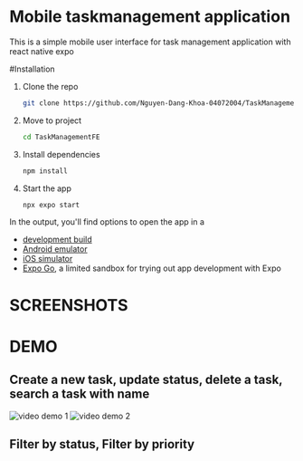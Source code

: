 # Mobile taskmanagement application

This is a simple mobile user interface for task management application with react native expo


#Installation
1. Clone the repo
   ```bash
   git clone https://github.com/Nguyen-Dang-Khoa-04072004/TaskManagementFE
   ```
2. Move to project
    ```bash
   cd TaskManagementFE
   ```
3. Install dependencies
   ```bash
   npm install
   ```

4. Start the app

   ```bash
   npx expo start
   ```

In the output, you'll find options to open the app in a

- [development build](https://docs.expo.dev/develop/development-builds/introduction/)
- [Android emulator](https://docs.expo.dev/workflow/android-studio-emulator/)
- [iOS simulator](https://docs.expo.dev/workflow/ios-simulator/)
- [Expo Go](https://expo.dev/go), a limited sandbox for trying out app development with Expo

# SCREENSHOTS


# DEMO
## Create a new task, update status, delete a task, search a task with name
![video demo 1](https://github.com/user-attachments/assets/bcf0f847-cc70-4731-8fc0-dca4284608bb)
![video demo 2](https://github.com/user-attachments/assets/ba5f7130-af8f-4134-927b-891122e60ea6)
## Filter by status, Filter by priority

